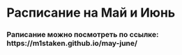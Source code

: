 <h1>Расписание на Май и Июнь</h1>

<h3>Раписание можно посмотреть по ссылке: https://m1staken.github.io/may-june/</h3>


